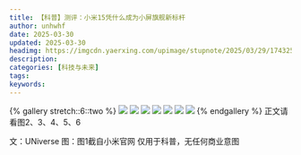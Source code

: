 ```yaml
---
title: 【科普】测评：小米15凭什么成为小屏旗舰新标杆
author: unhwhf
date: 2025-03-30
updated: 2025-03-30
headimg: https://imgcdn.yaerxing.com/upimage/stupnote/2025/03/29/1743259022_19582208_9975.jpg
description: 
categories: [科技与未来]
tags: 
keywords: 
---
```


{% gallery stretch::6::two %}
![](https://imgcdn.yaerxing.com/upimage/stupnote/2025/03/29/1743259022_19582208_9975.jpg)
![](https://imgcdn.yaerxing.com/upimage/stupnote/2025/03/29/1743259022_19582208_8900.jpg)
![](https://imgcdn.yaerxing.com/upimage/stupnote/2025/03/29/1743259024_19582208_9166.jpg)
![](https://imgcdn.yaerxing.com/upimage/stupnote/2025/03/29/1743259025_19582208_7436.jpg)
![](https://imgcdn.yaerxing.com/upimage/stupnote/2025/03/29/1743259026_19582208_8765.jpg)
![](https://imgcdn.yaerxing.com/upimage/stupnote/2025/03/29/1743259028_19582208_4382.jpg)
![](https://imgcdn.yaerxing.com/upimage/stupnote/2025/03/29/1743259028_19582208_2176.jpg)
{% endgallery %}
正文请看图2、3、4、5、6

文：UNiverse
图：图1截自小米官网
仅用于科普，无任何商业意图
